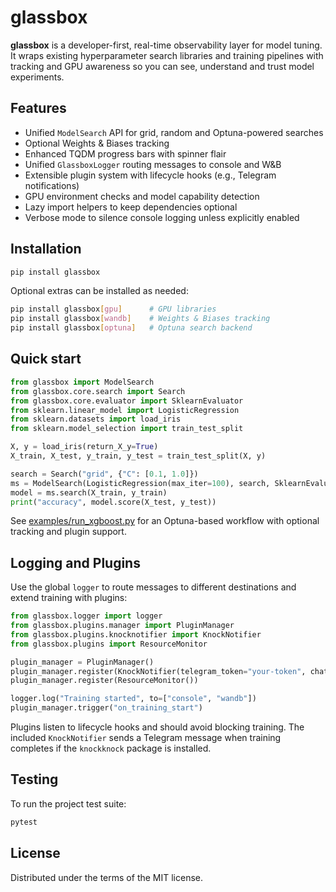 # glassbox

**glassbox** is a developer-first, real-time observability layer for model tuning. It wraps existing hyperparameter search libraries and training pipelines with tracking and GPU awareness so you can see, understand and trust model experiments.

## Features
- Unified `ModelSearch` API for grid, random and Optuna-powered searches
- Optional Weights & Biases tracking
- Enhanced TQDM progress bars with spinner flair
- Unified `GlassboxLogger` routing messages to console and W&B
- Extensible plugin system with lifecycle hooks (e.g., Telegram notifications)
- GPU environment checks and model capability detection
- Lazy import helpers to keep dependencies optional
- Verbose mode to silence console logging unless explicitly enabled

## Installation
```bash
pip install glassbox
```

Optional extras can be installed as needed:
```bash
pip install glassbox[gpu]      # GPU libraries
pip install glassbox[wandb]    # Weights & Biases tracking
pip install glassbox[optuna]   # Optuna search backend
```

## Quick start
```python
from glassbox import ModelSearch
from glassbox.core.search import Search
from glassbox.core.evaluator import SklearnEvaluator
from sklearn.linear_model import LogisticRegression
from sklearn.datasets import load_iris
from sklearn.model_selection import train_test_split

X, y = load_iris(return_X_y=True)
X_train, X_test, y_train, y_test = train_test_split(X, y)

search = Search("grid", {"C": [0.1, 1.0]})
ms = ModelSearch(LogisticRegression(max_iter=100), search, SklearnEvaluator(), verbose=True)
model = ms.search(X_train, y_train)
print("accuracy", model.score(X_test, y_test))
```

See [examples/run_xgboost.py](glassbox/examples/run_xgboost.py) for an Optuna-based workflow with optional tracking and plugin support.

## Logging and Plugins

Use the global `logger` to route messages to different destinations and extend training with plugins:

```python
from glassbox.logger import logger
from glassbox.plugins.manager import PluginManager
from glassbox.plugins.knocknotifier import KnockNotifier
from glassbox.plugins import ResourceMonitor

plugin_manager = PluginManager()
plugin_manager.register(KnockNotifier(telegram_token="your-token", chat_id=123456))
plugin_manager.register(ResourceMonitor())

logger.log("Training started", to=["console", "wandb"])
plugin_manager.trigger("on_training_start")
```

Plugins listen to lifecycle hooks and should avoid blocking training. The included `KnockNotifier` sends a Telegram message when training completes if the `knockknock` package is installed.

## Testing
To run the project test suite:
```bash
pytest
```

## License
Distributed under the terms of the MIT license.
